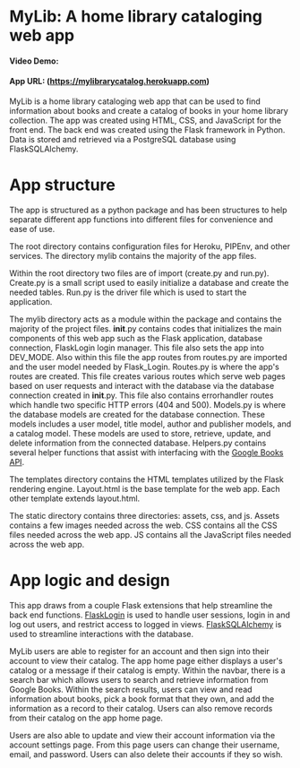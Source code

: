 # MyLib: A home library cataloging web app
#### Video Demo: <url here>
#### App URL: (https://mylibrarycatalog.herokuapp.com)

MyLib is a home library cataloging web app that can be used to find information about books and create a catalog of books in your home library collection. The app was created using HTML, CSS, and JavaScript for the front end. The back end was created using the Flask framework in Python. Data is stored and retrieved via a PostgreSQL database using FlaskSQLAlchemy.

# App structure
The app is structured as a python package and has been structures to help separate different app functions into different files for convenience and ease of use.

The root directory contains configuration files for Heroku, PIPEnv, and other services. The directory mylib contains the majority of the app files.

Within the root directory two files are of import (create.py and run.py). Create.py is a small script used to easily initialize a database and create the needed tables. Run.py is the driver file which is used to start the application.

The mylib directory acts as a module within the package and contains the majority of the project files.
__init__.py contains codes that initializes the main components of this web app such as the Flask application, database connection, FlaskLogin login manager. This file also sets 	the app into DEV_MODE. Also within this file the app routes from routes.py are imported and the user model needed by Flask_Login. Routes.py is where the app's routes are created. This file creates various routes which serve web pages based on user requests and interact with the database via the database connection created in __init__.py. This file also contains errorhandler routes which handle two specific HTTP errors (404 and 500). Models.py is where the database models are created for the database connection. These models includes a user model, title model, author and publisher models, and a catalog model. These models are used to store, retrieve, update, and delete information from the connected database. Helpers.py contains several helper functions that assist with interfacing with the [Google Books API](https://developers.google.com/books/).

The templates directory contains the HTML templates utilized by the Flask rendering engine. Layout.html is the base template for the web app. Each other template extends layout.html.

The static directory contains three directories: assets, css, and js. Assets contains a few images needed across the web. CSS contains all the CSS files needed across the web app. JS contains all the JavaScript files needed across the web app.

# App logic and design
This app draws from a couple Flask extensions that help streamline the back end functions. [FlaskLogin](https://flasklogin.readthedocs.io/en/latest/) is used to handle user sessions, login in and log out users, and restrict access to logged in views. [FlaskSQLAlchemy](https://flasksqlalchemy.palletsprojects.com/en/2.x/) is used to streamline interactions with the database.

MyLib users are able to register for an account and then sign into their account to view their catalog. The app home page either displays a user's catalog or a message if their catalog is empty. Within the navbar, there is a search bar which allows users to search and retrieve information from Google Books. Within the search results, users can view and read information about books, pick a book format that they own, and add the information as a record to their catalog. Users can also remove records from their catalog on the app home page.

Users are also able to update and view their account information via the account settings page. From this page users can change their username, email, and password. Users can also delete their accounts if they so wish.
